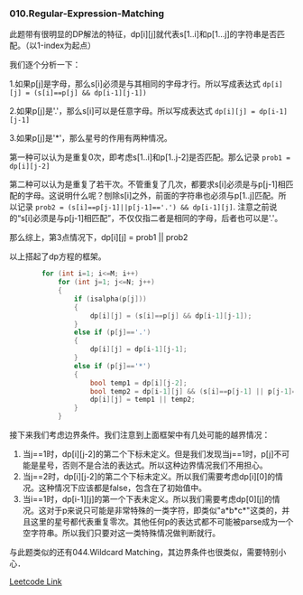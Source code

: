 ### 010.Regular-Expression-Matching

此题带有很明显的DP解法的特征，dp[i][j]就代表s[1..i]和p[1...j]的字符串是否匹配。（以1-index为起点）

我们逐个分析一下：

1.如果p[j]是字母，那么s[i]必须是与其相同的字母才行。所以写成表达式 ```dp[i][j] = (s[i]==p[j] && dp[i-1][j-1])```

2.如果p[j]是'.'，那么s[i]可以是任意字母。所以写成表达式 ```dp[i][j] = dp[i-1][j-1]```

3.如果p[j]是'*'，那么星号的作用有两种情况。

第一种可以认为是重复0次，即考虑s[1..i]和p[1..j-2]是否匹配。那么记录 ```prob1 = dp[i][j-2]```

第二种可以认为是重复了若干次。不管重复了几次，都要求s[i]必须是与p[j-1]相匹配的字母。这说明什么呢？刨除s[i]之外，前面的字符串也必须与p[1..j]匹配。所以记录 ```prob2 = (s[i]==p[j-1]||p[j-1]=='.') && dp[i-1][j]```. 注意之前说的“s[i]必须是与p[j-1]相匹配”，不仅仅指二者是相同的字母，后者也可以是'.'。

那么综上，第3点情况下，dp[i][j] = prob1 || prob2

以上搭起了dp方程的框架。
```cpp
        for (int i=1; i<=M; i++)
            for (int j=1; j<=N; j++)
            {
                if (isalpha(p[j]))
                {
                    dp[i][j] = (s[i]==p[j] && dp[i-1][j-1]);
                }
                else if (p[j]=='.')
                {
                    dp[i][j] = dp[i-1][j-1];
                }
                else if (p[j]=='*')
                {
                    bool temp1 = dp[i][j-2];
                    bool temp2 = dp[i-1][j] && (s[i]==p[j-1] || p[j-1]=='.');
                    dp[i][j] = temp1 || temp2;
                }                
            }
```            
接下来我们考虑边界条件。我们注意到上面框架中有几处可能的越界情况：
1. 当j==1时，dp[i][j-2]的第二个下标未定义。但是我们发现当j==1时，p[j]不可能是星号，否则不是合法的表达式。所以这种边界情况我们不用担心。
2. 当j==2时，dp[i][j-2]的第二个下标未定义。所以我们需要考虑dp[i][0]的情况。这种情况下应该都是false，包含在了初始值中。
3. 当i==1时，dp[i-1][j]的第一个下表未定义。所以我们需要考虑dp[0][j]的情况。这对于p来说只可能是非常特殊的一类字符，即类似"a\*b\*c\*"这类的，并且这里的星号都代表重复零次。其他任何p的表达式都不可能被parse成为一个空字符串。所以我们只要对这一类特殊情况做判断就行。

与此题类似的还有044.Wildcard Matching，其边界条件也很类似，需要特别小心．


[Leetcode Link](https://leetcode.com/problems/regular-expression-matching)

